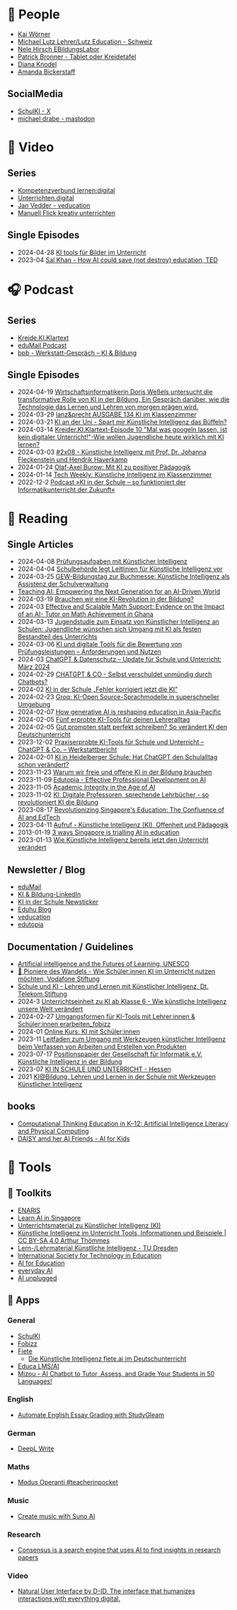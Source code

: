 # :information_desk_person: People

* [Kai Wörner](https://twitter.com/Woe_Real)
* [Michael Lutz Lehrer/Lutz Education - Schweiz](https://www.linkedin.com/in/michaellutz-edtech-advisor)
* [Nele Hirsch EBildungsLabor](https://www.linkedin.com/in/nele-hirsch-2a79a51a0)
* [Patrick Bronner - Tablet oder Kreidetafel](https://www.patrickbronner.de/)
* [Diana Knodel](https://de.linkedin.com/in/dianaknodel)
* [Amanda Bickerstaff](https://www.linkedin.com/in/amanda-bickerstaff-edu)

## SocialMedia
* [SchulKI - X](https://twitter.com/schulKI_de)
* [michael drabe - mastodon](https://bildung.social/@m_drabe)

# :movie_camera: Video

## Series
* [Kompetenzverbund lernen:digital](https://youtube.com/@lernendigitalDE)
* [Unterrichten.digital](https://youtube.com/@unterrichten.digital-tutor125)
* [Jan Vedder - veducation](https://youtube.com/@janvedder6962)
* [Manuell Flick kreativ unterrichten](https://youtube.com/@manuelflick)

## Single Episodes
* 2024-04-28 [KI tools für Bilder im Unterricht](https://youtu.be/KNWD8-IGFJo)
* 2023-04 [Sal Khan - How AI could save (not destroy) education, TED](https://www.ted.com/talks/sal_khan_how_ai_could_save_not_destroy_education) 

# :headphones: Podcast

## Series
* [Kreide.KI.Klartext](https://kreide-ki-klartext.podigee.io/)
* [eduMail Podcast](https://ebildungslabor.de/category/podcast/)
* [bpb - Werkstatt-Gespräch – KI & Bildung](https://www.bpb.de/lernen/digitale-bildung/werkstatt/540032/werkstatt-gespraech-ki-bildung/)

## Single Episodes
* 2024-04-19 [Wirtschaftsinformatikerin Doris Weßels untersucht die transformative Rolle von KI in der Bildung. Ein Gespräch darüber, wie die Technologie das Lernen und Lehren von morgen prägen wird.](https://www.handelsblatt.com/audio/disrupt-podcast/informatikerin-doris-wessels-ueber-ki-an-schule-und-uni-mischung-aus-faszination-und-schock/29763298.html)
* 2024-03-29 [lanz&precht AUSGABE 134 KI im Klassenzimmer](https://lanz-precht.podigee.io/137-ausgabe-134-ki-im-klassenzimmer)
* 2024-03-21 [KI an der Uni - Spart mir Künstliche Intelligenz das Büffeln?](https://www.deutschlandfunk.de/kuenstliche-intelligenz-universitaet-uni-ki-bueffeln-lernen-dlf-0bfee462-100.html)
* 2024-03-14 [Kreider.KI.Klartext-Episode 10 "Mal was googeln lassen, ist kein digitaler Unterricht!"-Wie wollen Jugendliche heute wirklich mit KI lernen?](https://kreide-ki-klartext.podigee.io/20-new-episode)
* 2024-03-03 [#2x08 - Künstliche Intelligenz mit Prof. Dr. Johanna Fleckenstein und Hendrik Haverkamp](https://auftrag-aufbruch.podigee.io/20-kunstliche-intelligenz#t=5)
* 2024-01-24 [Olaf-Axel Burow: Mit KI zu positiver Pädagogik](https://www.swr.de/wissen/olaf-axel-burow-mit-ki-zu-positiver-paedagogik-100.html)
* 2024-01-14 [Tech Weekly: Künstliche Intelligenz im Klassenzimmer](https://www.bitkom.org/mediathek/podcasts/Tech-Weekly-Kuenstliche-Intelligenz-im-Klassenzimmer)
* 2022-12-2 [Podcast »KI in der Schule – so funktioniert der Informatikunterricht der Zukunft« ](https://www.fraunhofer.de/de/mediathek/podcasts/podcasts-2022/ki-in-der-schule.html)

# :book: Reading

## Single Articles
* 2024-04-08 [Prüfungsaufgaben mit Künstlicher Intelligenz](https://joschafalck.de/pruefen-und-ki/)
* 2024-04-04 [Schulbehörde legt Leitlinien für Künstliche Intelligenz vor](https://www.hamburg.de/nachrichten-hamburg/18482940/schulbehoerde-legt-leitlinien-fuer-kuenstliche-intelligenz-vor/)
* 2024-03-25 [GEW-Bildungstag zur Buchmesse: Künstliche Intelligenz als Assistenz der Schulverwaltung](https://www.gew.de/aktuelles/detailseite/ki-als-assistenz-der-schulverwaltung)
* [Teaching AI: Empowering the Next Generation for an AI-Driven World](https://medium.com/@andrewmarcinek/teaching-ai-empowering-the-next-generation-for-an-ai-driven-world-6832ac0f1c01)
* 2024-03-19 [Brauchen wir eine KI-Revolution in der Bildung?](https://ebildungslabor.de/blog/brauchen-wir-eine-ki-revolution-in-der-bildung/)
* 2024-03 [Effective and Scalable Math Support: Evidence on the Impact of an AI- Tutor on Math Achievement in Ghana](https://arxiv.org/ftp/arxiv/papers/2402/2402.09809.pdf)
* 2024-03-13 [Jugendstudie zum Einsatz von Künstlicher Intelligenz an Schulen: Jugendliche wünschen sich Umgang mit KI als festen Bestandteil des Unterrichts](https://www.vodafone-stiftung.de/jugendstudie-kuenstliche-intelligenz/)
* 2024-03-06 [KI und digitale Tools für die Bewertung von Prüfungsleistungen – Anforderungen und Nutzen](https://schule21.blog/2024/03/06/ki-und-digitale-tools-zur-pruefungsbewertung)
* 2024-03 [ChatGPT & Datenschutz – Update für Schule und Unterricht: März 2024](https://unterrichten.digital/2024/02/28/chatgpt-datenschutz-unterricht-schule-2024/)
* 2024-02-29 [CHATGPT & CO - Selbst verschuldet unmündig durch Chatbots?](https://www.faz.net/aktuell/karriere-hochschule/die-wirkung-sprachgenerativer-techniken-auf-den-unterricht-19552054.html)
* 2024-02 [KI in der Schule „Fehler korrigiert jetzt die KI"](https://www.goethe.de/de/spr/spr/25396486.html)
* 2024-02-23 [Groq: KI-Open Source-Sprachmodelle in superschneller Umgebung](https://ebildungslabor.de/links/groq-ki-open-source-sprachmodelle-in-superschneller-umgebung/)
* 2024-02-07 [How generative AI is reshaping education in Asia-Pacific](https://www.unesco.org/en/articles/how-generative-ai-reshaping-education-asia-pacific)
* 2024-02-05 [Fünf erprobte KI-Tools für deinen Lehreralltag](https://www.kms-bildung.de/2024/02/05/fuenf-erprobte-ki-tools-fuer-deinen-lehreralltag/)
* 2024-02-05 [Gut prompten statt perfekt schreiben? So verändert KI den Deutschunterricht](https://deutsches-schulportal.de/unterricht/gut-prompten-statt-perfekt-schreiben-so-veraendert-ki-den-deutschunterricht/)
* 2023-12-02 [Praxiserprobte KI-Tools für Schule und Unterricht – ChatGPT & Co. – Werkstattbericht](https://unterrichten.digital/2023/05/22/ki-tools-unterricht-chatgpt-werkstattbericht/)
* 2024-02-01 [KI in Heidelberger Schule: Hat ChatGPT den Schulalltag schon verändert?](https://www.swr.de/swraktuell/baden-wuerttemberg/mannheim/ki-kuenstliche-intelligenz-schule-heidelberg-gymnasium-lehrer-schueler-eltern-100.html)
* 2023-11-23 [Warum wir freie und offene KI in der Bildung brauchen](https://blog.wikimedia.de/2023/11/23/warum-wir-freie-und-offene-ki-in-der-bildung-brauchen/)
* 2023-11-09 [Edutopia - Effective Professional Development on AI](https://www.edutopia.org/article/ai-professional-development-helps-teachers-tech-integration)
* 2023-11-05 [Academic Integrity in the Age of AI](https://er.educause.edu/articles/sponsored/2023/11/academic-integrity-in-the-age-of-ai)
* 2023-11-02 [KI: Digitale Professoren, sprechende Lehrbücher - so revolutioniert KI die Bildung](https://www.handelsblatt.com/technik/ki/ki-digitale-professoren-sprechende-lehrbuecher-so-revolutioniert-ki-die-bildung/29453478.html)
* 2023-08-17 [Revolutionizing Singapore's Education: The Confluence of AI and EdTech](https://blog.studygleam.com/post/2023-08-14-revolutionizing-singapores-education-the-confluence-of-ai-and-edtech/)
* 2023-04-11 [Aufruf - Künstliche Intelligenz (KI), Offenheit und Pädagogik](https://oeai.eu/aufruf/)
* 2013-01-19 [3 ways Singapore is trialling AI in education](https://govinsider.asia/intl-en/article/3-ways-Singapore-is-trialling-AI-in-education)
* 2023-01-13 [Wie Künstliche Intelligenz bereits jetzt den Unterricht verändert](https://www.schule-in-bayern.de/beitrag/wie-kuenstliche-intelligenz-bereits-jetzt-den-unterricht-veraendert)

## Newsletter / Blog

* [eduMail](https://ebildungslabor.de/edumail/)
* [KI & Bildung-LinkedIn](https://www.linkedin.com/newsletters/ki-bildung-7088522528528195584/)
* [KI in der Schule Newsticker](https://ki-in-der-schule.de/)
* [Eduhu Blog](https://eduhu.de/blog/)
* [veducation](https://www.vedducation.de/blog/)
* [edutopia](https://www.edutopia.org/go/newsletters)

## Documentation / Guidelines

* [Artificial intelligence and the Futures of Learning, UNESCO](https://www.unesco.org/en/digital-education/ai-future-learning)
* [:ledger: Pioniere des Wandels - Wie Schüler:innen KI im Unterricht nutzen möchten, Vodafone Stiftung](https://www.vodafone-stiftung.de/wp-content/uploads/2024/03/Pioniere-des-Wandels-wie-Schueler-innen-KI-im-Unterricht-nutzen-wollen-Jugendstudie-der-VS-2024.pdf)
* [Schule und KI - Lehren und Lernen mit Künstlicher Intelligenz, Dt. Telekom Stiftung](https://www.telekom-stiftung.de/aktivitaeten/schule-und-ki)
* 2024-3 [Unterrichtseinheit zu KI ab Klasse 6 - Wie künstliche Intelligenz unsere Welt verändert](https://ed.spiegel.de/unterrichtsmaterial/wie-kuenstliche-intelligenz-unsere-welt-veraendert-unterrichtseinheit-zu-ki-ab-klasse-6)
* 2024-02-27 [Umgangsformen für KI-Tools mit Lehrer:innen & Schüler:innen erarbeiten_fobizz](https://hazu.swiss/lutz-education/rwtDosEZ2VObUZhVx2CK/3xX4uWliOo7ANQaVul5v)
* 2024-01 [Online Kurs: KI mit Schüler:innen](https://hazu.swiss/lutz-education/yNCZwSxdnK8H6QOqB4Nl/BsogBsujNRoSuDN9XryX)
* 2023-11 [Leitfaden zum Umgang mit Werkzeugen künstlicher Intelligenz beim Verfassen von Arbeiten und Erstellen von Produkten](http://englisch-lehrer.net/abb/Gymnasium%20Neubiberg%20KI%20Leitfaden%2011%202023.pdf)
* 2023-07-17 [Positionspapier der Gesellschaft für Informatik e.V. Künstliche Intelligenz in der Bildung](https://gi.de/fileadmin/GI/Hauptseite/Service/Publikationen/GI_Positionspapier_KI_in_der_Bildung_2023-07-12.pdf)
* 2023-07 [KI IN SCHULE UND UNTERRICHT - Hessen](https://digitale-schule.hessen.de/unterricht-und-paedagogik/handreichung-kuenstliche-intelligenz-ki-in-schule-und-unterricht)
* 2021 [KI@Bildung. Lehren und Lernen in der Schule mit Werkzeugen Künstlicher Intelligenz](https://www.wissensatlas-bildung.de/publikation/kibildung-lehren-und-lernen-in-der-schule-mit-werkzeugen-kuenstlicher-intelligenz/)

## books
* [Computational Thinking Education in K–12: Artificial Intelligence Literacy and Physical Computing](https://direct.mit.edu/books/oa-edited-volume/5312/Computational-Thinking-Education-in-K-12Artificial)
* [DAISY amd her AI Friends - Al for Kids](https://learn.aisingapore.org/wp-content/uploads/2022/03/AI-for-Kids_Illustrated-Edition_final_isbn.pdf)

# :wrench: Tools

## :nut_and_bolt: Toolkits
* [ENARIS](https://enaris.org/material/de/index.html)
* [Learn AI in Singapore](https://learn.aisingapore.org/)
* [Unterrichtsmaterial zu
Künstlicher Intelligenz (KI)](https://medienportal.siemens-stiftung.org/de/unterrichtsmaterial-kuenstliche-intelligenz)
* [Künstliche Intelligenz im Unterricht Tools, Informationen und Beispiele | CC BY-SA 4.0 Arthur Thömmes ](https://www.taskcards.de/#/board/b876a104-8031-4254-aa24-37dc1cfd292c/view)
* [Lern-/Lehrmaterial Künstliche Intelligenz - TU Dresden](https://tu-dresden.de/ing/informatik/smt/ddi/schulinformatik/eduinf-education_in_informatics/lehr-lern-material/kuenstliche-intelligenz/index)
* [International Society for Technology in Education](https://iste.org/ai)
* [AI for Education](https://www.aiforeducation.io/)
* [everyday AI](https://everyday-ai.org/)
* [AI unplugged](http://www.aiunplugged.org/)

## :iphone: Apps

### General
* [SchulKI](https://schulki.de/)
* [Fobizz](https://fobizz.com/)
* [Fiete](https://www.fiete.ai/)
  * [Die Künstliche Intelligenz fiete.ai im Deutschunterricht](https://www.kms-bildung.de/2024/02/14/die-kuenstliche-intelligenz-fiete-ai-im-deutschunterricht/)
* [Educa LMS/AI](https://digitallearning.gmbh/)
* [Mizou - AI Chatbot to Tutor, Assess, and Grade Your Students in 50 Languages!](https://mizou.com/)

### English
* [Automate English Essay Grading with StudyGleam](https://studygleam.com/)

### German

* [DeepL Write](https://www.deepl.com/write)

### Maths
* [Modus Operanti #teacherinpocket](https://www.modusoperandiapp.com/)

### Music
* [Create music with Suno AI](https://app.suno.ai/)

### Research
* [Consensus is a search engine that uses AI to find insights in research papers](https://consensus.app/)

### Video
* [Natural User Interface by D-ID. The interface that humanizes interactions with everything digital.](https://www.d-id.com/)



